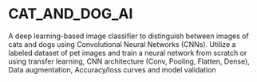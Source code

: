 # CAT_AND_DOG_AI
A deep learning-based image classifier to distinguish between images of cats and dogs using Convolutional Neural Networks (CNNs). Utilize a labeled dataset of pet images and train a neural network from scratch or using transfer learning, CNN architecture (Conv, Pooling, Flatten, Dense), Data augmentation, Accuracy/loss curves and model validation
